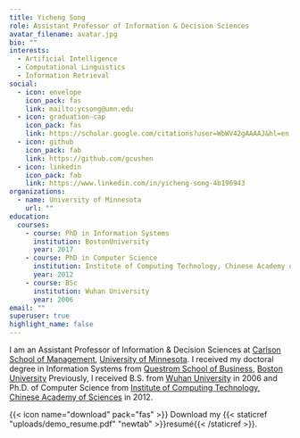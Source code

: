 ```yaml
---
title: Yicheng Song
role: Assistant Professor of Information & Decision Sciences
avatar_filename: avatar.jpg
bio: ""
interests:
  - Artificial Intelligence
  - Computational Linguistics
  - Information Retrieval
social:
  - icon: envelope
    icon_pack: fas
    link: mailto:ycsong@umn.edu
  - icon: graduation-cap
    icon_pack: fas
    link: https://scholar.google.com/citations?user=WbWV42gAAAAJ&hl=en
  - icon: github
    icon_pack: fab
    link: https://github.com/gcushen
  - icon: linkedin
    icon_pack: fab
    link: https://www.linkedin.com/in/yicheng-song-4b196943
organizations:
  - name: University of Minnesota
    url: ""
education:
  courses:
    - course: PhD in Information Systems
      institution: BostonUniversity
      year: 2017
    - course: PhD in Computer Science
      institution: Institute of Computing Technology, Chinese Academy of Sciences
      year: 2012
    - course: BSc
      institution: Wuhan University
      year: 2006
email: ""
superuser: true
highlight_name: false
---
```



I am an Assistant Professor of Information & Decision Sciences at [Carlson School of Management](https://www.google.com/url?q=https%3A%2F%2Fcarlsonschool.umn.edu%2F&sa=D&sntz=1&usg=AFQjCNHEC-QFbc3QfTfM6nkStLdAfdNwCw), [University of Minnesota](https://www.google.com/url?q=https%3A%2F%2Ftwin-cities.umn.edu%2F&sa=D&sntz=1&usg=AFQjCNFEh5ziIecN0k4saQM6ZeWX4zzOvQ). I received my doctoral degree in Information Systems from [Questrom School of Business](http://www.google.com/url?q=http%3A%2F%2Fwww.bu.edu%2Fquestrom%2F&sa=D&sntz=1&usg=AFQjCNE9zyMpYC9anMVsW1s3qwB0SRuvbA), [Boston University](http://www.google.com/url?q=http%3A%2F%2Fwww.bu.edu%2F&sa=D&sntz=1&usg=AFQjCNH7Tyn3W99Qyeia0iCQc_WO_f_7vA) Previously, I received B.S. from [Wuhan University](http://www.google.com/url?q=http%3A%2F%2Fen.whu.edu.cn%2F&sa=D&sntz=1&usg=AFQjCNG0dU_Iq4jpztjnxeCre2gVtp3Zwg) in 2006 and Ph.D. of Computer Science from [Institute of Computing Technology, Chinese Academy of Sciences](http://www.google.com/url?q=http%3A%2F%2Fwww.ict.ac.cn%2F&sa=D&sntz=1&usg=AFQjCNFNU8uxdgKzh5CthCJvrZ9xx_L4DA) in 2012.

{{< icon name="download" pack="fas" >}} Download my {{< staticref "uploads/demo_resume.pdf" "newtab" >}}resumé{{< /staticref >}}.